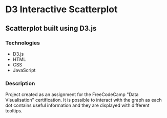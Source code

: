 # D3 Interactive Scatterplot
## Scatterplot built using D3.js

### Technologies
- D3.js
- HTML
- CSS
- JavaScript

### Description
Project created as an assignment for the FreeCodeCamp "Data Visualisation" certification.
It is possible to interact with the graph as each dot contains useful information and they are displayed with different tooltips.
